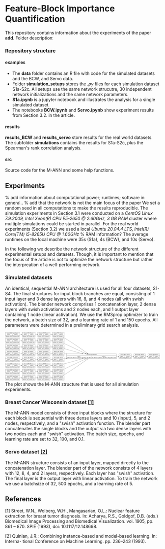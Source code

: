 # Feature-Block Importance Quantification
This repository contains information about the experiments of the paper **add**. 
Folder description:

### Repository structure

#### examples
- The **data** folder contains an R file with code for the simulated datasets and the BCW, and Servo data.
- Folder **simulation_setups** stores the *.py* files for each simulation dataset S1a-S2c. All setups use the same network strucutre, 30 independent network initializations and the same network parameters. 
- **S1a.ipynb** is a jupyter notebook and illustrates the analysis for a single simulated dataset. 
- The notebooks **BCW.ipynb** and **Servo.ipynb** show experiment results from Section 3.2. in the article.

#### results
**results_BCW** and **results_servo** store results for the real world datasets. The subfolder **simulations** contains the results for S1a-S2c, plus the Spearman's rank correlation analysis.

#### src
Source code for the M-ANN and some help functions.

## Experiments

% add information about computational power; runtimes; software in general..
% add that the network is not the main focus of the paper
We set a random seed in all computations to make the results reproducible.
The simulation experiments in Section 3.1 were conducted on a *CentOS Linux 7.9.2009, Intel Xeon(R) CPU E5-2650 @ 2.60GHz, 3 GB RAM* cluster where multiple simulations could be started in parallel. For the real world experiments (Section 3.2) we used a local *Ubuntu 20.04.4 LTS, Intel(R) Core(TM) i5-8265U CPU @ 1.60GHz* % RAM information? The average runtimes on the local machine were 35s (S1a), 4s (BCW), and 10s (Servo). 

In the following we describe the network structure of the different experimental setups and datasets. Though, it is important to mention that the focus of the article is not to optimize the network structure but rather the interpreation of a well-performing network.

### Simulated datasets
An identical, sequential M-ANN architecture is used for all four datasets, S1-S4. The final structures for input block branches are equal, consisting of 1 input layer and 3 dense layers with 16, 8, and 4 nodes (all with swish activation). The blender network comprises 1 concatenation layer, 2 dense layers with swish activations and 2 nodes each, and 1 output layer containing 1 node (linear activation). We use the RMSprop optimizer to train the network, a batch size of 32, and a learning rate of 1 and 150 epochs. All parameters were determined in a preliminary grid search analysis.

<img src="https://github.com/annajenul/Block_Importance_Quantification/blob/master/examples/Simulation_M_ANN.png" width="1400"/> The plot shows the M-ANN structure that is used for all simulation experiments. </img>

### Breast Cancer Wisconsin dataset [[1]](#1)
The M-ANN model consists of three input blocks where the structure for each block is sequential with three dense layers and 10 (input), 5, and 2 nodes, respectively, and a "swish" activation function. The blender part concatenates the single blocks and the output via two dense layers with two nodes each and "swish" activation. The batch size, epochs, and learning rate are set to 32, 100, and 0.1.

### Servo dataset [[2]](#2)
The M-ANN structure consists of an input layer, mapped directly to the concatenation layer. The blender part of the network consists of 4 layers with 12, 8, 4, and 2 layers, respectively. Each layer has "swish" activation. The final layer is the output layer with linear activation. To train the network we use a batchsize of 32, 500 epochs, and a learning rate of 5.


## References
<a id="1">[1]</a> 
Street, W.N., Wolberg, W.H., Mangasarian, O.L.: Nuclear feature extraction for
breast tumor diagnosis. In: Acharya, R.S., Goldgof, D.B. (eds.) Biomedical Image
Processing and Biomedical Visualization. vol. 1905, pp. 861 – 870. SPIE (1993),
doi: 10.1117/12.148698.

<a id="2">[2]</a> 
Quinlan, J.R.: Combining instance-based and model-based learning. In: Interna-
tional Conference on Machine Learning. pp. 236–243 (1993).
